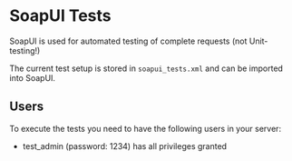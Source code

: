 # SoapUI Tests
SoapUI is used for automated testing of complete requests (not Unit-testing!)

The current test setup is stored in `soapui_tests.xml` and can be imported into SoapUI. 

## Users
To execute the tests you need to have the following users in your server:

* test_admin (password: 1234) has all privileges granted
